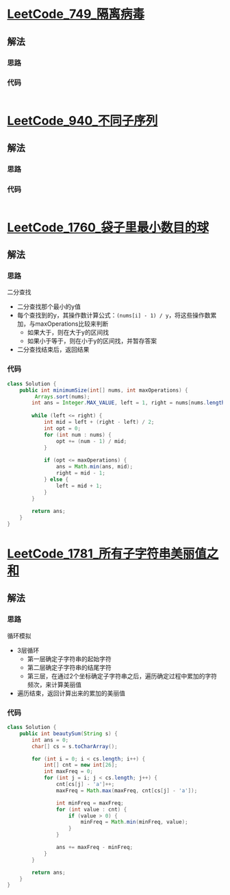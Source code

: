 # [LeetCode_749_隔离病毒](https://leetcode.cn/problems/contain-virus/)
## 解法
### 思路

### 代码
```java

```
# [LeetCode_940_不同子序列](https://leetcode.cn/problems/distinct-subsequences-ii/)
## 解法
### 思路

### 代码
```java

```
# [LeetCode_1760_袋子里最小数目的球](https://leetcode.cn/problems/minimum-limit-of-balls-in-a-bag/)
## 解法
### 思路
二分查找
- 二分查找那个最小的y值
- 每个查找到的y，其操作数计算公式：`(nums[i] - 1) / y`，将这些操作数累加，与maxOperations比较来判断
  - 如果大于，则在大于y的区间找
  - 如果小于等于，则在小于y的区间找，并暂存答案
- 二分查找结束后，返回结果
### 代码
```java
class Solution {
    public int minimumSize(int[] nums, int maxOperations) {
         Arrays.sort(nums);
        int ans = Integer.MAX_VALUE, left = 1, right = nums[nums.length - 1];
        
        while (left <= right) {
            int mid = left + (right - left) / 2;
            int opt = 0;
            for (int num : nums) {
                opt += (num - 1) / mid;
            }
            
            if (opt <= maxOperations) {
                ans = Math.min(ans, mid);
                right = mid - 1;
            } else {
                left = mid + 1;
            }
        }
        
        return ans;
    }
}
```
# [LeetCode_1781_所有子字符串美丽值之和](https://leetcode.cn/problems/sum-of-beauty-of-all-substrings/)
## 解法
### 思路
循环模拟
- 3层循环
  - 第一层确定子字符串的起始字符
  - 第二层确定子字符串的结尾字符
  - 第三层，在通过2个坐标确定子字符串之后，遍历确定过程中累加的字符频次，来计算美丽值
- 遍历结束，返回计算出来的累加的美丽值
### 代码
```java
class Solution {
    public int beautySum(String s) {
        int ans = 0;
        char[] cs = s.toCharArray();

        for (int i = 0; i < cs.length; i++) {
            int[] cnt = new int[26];
            int maxFreq = 0;
            for (int j = i; j < cs.length; j++) {
                cnt[cs[j] - 'a']++;
                maxFreq = Math.max(maxFreq, cnt[cs[j] - 'a']);

                int minFreq = maxFreq;
                for (int value : cnt) {
                    if (value > 0) {
                        minFreq = Math.min(minFreq, value);
                    }
                }

                ans += maxFreq - minFreq;
            }
        }

        return ans;
    }
}
```